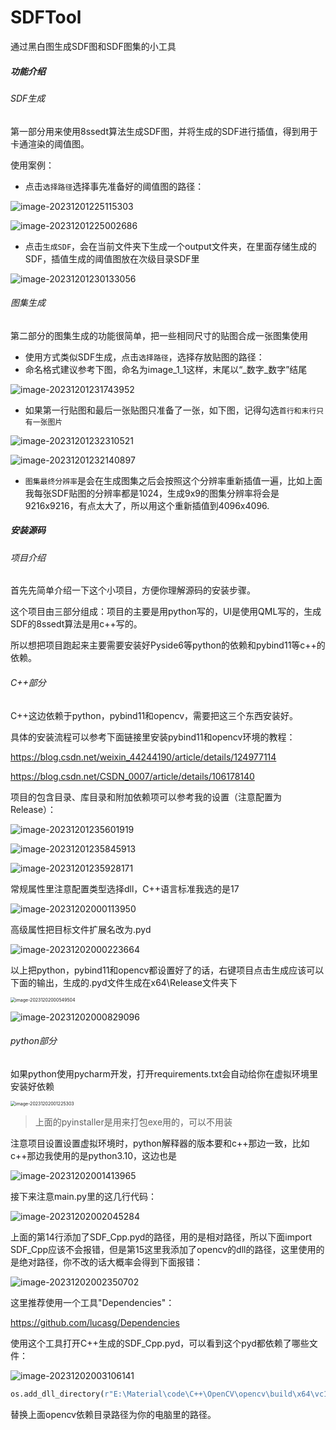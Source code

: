 # SDFTool
通过黑白图生成SDF图和SDF图集的小工具

##### 功能介绍

###### SDF生成

第一部分用来使用8ssedt算法生成SDF图，并将生成的SDF进行插值，得到用于卡通渲染的阈值图。

使用案例：

- 点击`选择路径`选择事先准备好的阈值图的路径：

![image-20231201225115303](README.assets/image-20231201225115303.png)

![image-20231201225002686](README.assets/image-20231201225002686.png)

- 点击`生成SDF`，会在当前文件夹下生成一个output文件夹，在里面存储生成的SDF，插值生成的阈值图放在次级目录SDF里

![image-20231201230133056](README.assets/image-20231201230133056.png)

###### 图集生成

第二部分的图集生成的功能很简单，把一些相同尺寸的贴图合成一张图集使用

- 使用方式类似SDF生成，点击`选择路径`，选择存放贴图的路径：
- 命名格式建议参考下图，命名为image_1_1这样，末尾以“\_数字\_数字”结尾

![image-20231201231743952](README.assets/image-20231201231743952.png)

- 如果第一行贴图和最后一张贴图只准备了一张，如下图，记得勾选`首行和末行只有一张图片`

![image-20231201232310521](README.assets/image-20231201232310521.png)

![image-20231201232140897](README.assets/image-20231201232140897.png)

- `图集最终分辨率`是会在生成图集之后会按照这个分辨率重新插值一遍，比如上面我每张SDF贴图的分辨率都是1024，生成9x9的图集分辨率将会是9216x9216，有点太大了，所以用这个重新插值到4096x4096.

##### 安装源码

###### 项目介绍

首先先简单介绍一下这个小项目，方便你理解源码的安装步骤。

这个项目由三部分组成：项目的主要是用python写的，UI是使用QML写的，生成SDF的8ssedt算法是用c++写的。

所以想把项目跑起来主要需要安装好Pyside6等python的依赖和pybind11等c++的依赖。

###### C++部分

C++这边依赖于python，pybind11和opencv，需要把这三个东西安装好。

具体的安装流程可以参考下面链接里安装pybind11和opencv环境的教程：

https://blog.csdn.net/weixin_44244190/article/details/124977114

https://blog.csdn.net/CSDN_0007/article/details/106178140

项目的包含目录、库目录和附加依赖项可以参考我的设置（注意配置为Release）：

![image-20231201235601919](README.assets/image-20231201235601919.png)

![image-20231201235845913](README.assets/image-20231201235845913.png)

![image-20231201235928171](README.assets/image-20231201235928171.png)

常规属性里注意配置类型选择dll，C++语言标准我选的是17

![image-20231202000113950](README.assets/image-20231202000113950.png)

高级属性把目标文件扩展名改为.pyd

![image-20231202000223664](README.assets/image-20231202000223664.png)

以上把python，pybind11和opencv都设置好了的话，右键项目点击生成应该可以下面的输出，生成的.pyd文件生成在x64\Release文件夹下

<img src="README.assets/image-20231202000549504.png" alt="image-20231202000549504" style="zoom:50%;" />

![image-20231202000829096](README.assets/image-20231202000829096.png)

###### python部分

如果python使用pycharm开发，打开requirements.txt会自动给你在虚拟环境里安装好依赖

<img src="README.assets/image-20231202001225303.png" alt="image-20231202001225303" style="zoom:50%;" />

>  上面的pyinstaller是用来打包exe用的，可以不用装

注意项目设置设置虚拟环境时，python解释器的版本要和c++那边一致，比如c++那边我使用的是python3.10，这边也是

![image-20231202001413965](README.assets/image-20231202001413965.png)

接下来注意main.py里的这几行代码：

![image-20231202002045284](README.assets/image-20231202002045284.png)

上面的第14行添加了SDF_Cpp.pyd的路径，用的是相对路径，所以下面import SDF_Cpp应该不会报错，但是第15这里我添加了opencv的dll的路径，这里使用的是绝对路径，你不改的话大概率会得到下面报错：

![image-20231202002350702](README.assets/image-20231202002350702.png)

这里推荐使用一个工具"Dependencies"：

https://github.com/lucasg/Dependencies

使用这个工具打开C++生成的SDF_Cpp.pyd，可以看到这个pyd都依赖了哪些文件：

![image-20231202003106141](README.assets/image-20231202003106141.png)

```python
os.add_dll_directory(r"E:\Material\code\C++\OpenCV\opencv\build\x64\vc16\bin")
```

替换上面opencv依赖目录路径为你的电脑里的路径。
